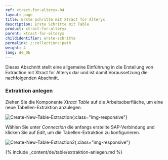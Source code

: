 ```yaml
---
ref: xtract-for-alteryx-04
layout: page
title: Erste Schritte mit Xtract for Alteryx
description: Erste Schritte mit Table
product: xtract-for-alteryx
parent: xtract-for-alteryx
childidentifier: erste-schritte
permalink: /:collection/:path
weight: 4
lang: de_DE
---
```


Dieses Abschnitt stellt eine allgemeine Einführung in die Erstellung von Extraction mit Xtract for Alteryx dar und ist damit Voraussetzung die nachfolgenden Abschnitt.

### Extraktion anlegen

Ziehen Sie die Komponente *Xtract Table* auf die Arbeitsoberfläche, um eine neue Tabellen-Extraktion anzulegen.

![Create-New-Table-Extraction](/img/content/xfa_create_table_extraction_01.png){:class="img-responsive"}

Wählen Sie unter *Connection* die anfangs erstellte SAP-Verbindung und klicken Sie auf *Edit*, um die Tabellen-Extraktion zu konfigurieren. 

![Create-New-Table-Extraction2](/img/content/xfa_create_table_extraction_02.png){:class="img-responsive"}

{% include _content/de/table/extraktion-anlegen.md  %}